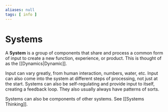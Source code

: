 ```yaml
---
aliases: null
tags: [ info ]
---
```

# Systems
A **System** is a group of components that share and process a common form of input to create a new function, experience, or product. This is thought of as the [[Dynamics|Dynamic]].

Input can vary greatly, from human interaction, numbers, water, etc. Input can also come into the system at different steps of processing, not just at the start. Systems can also be self-regulating and provide input to itself, creating a feedback loop. They also usually always have patterns of sorts.

Systems can also be components of other systems. See [[Systems Thinking]].